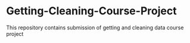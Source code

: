 Getting-Cleaning-Course-Project
===============================

This repository contains submission of getting and cleaning data course project
